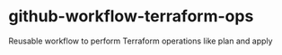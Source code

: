 # github-workflow-terraform-ops
Reusable workflow to perform Terraform operations like plan and apply
